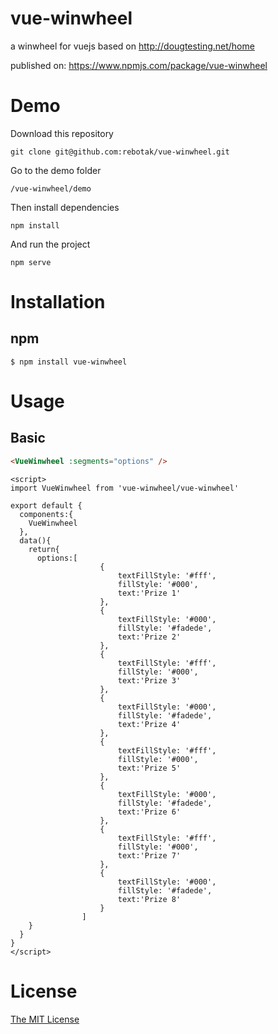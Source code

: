 # vue-winwheel

a winwheel for vuejs based on http://dougtesting.net/home

published on: https://www.npmjs.com/package/vue-winwheel

# Demo

Download this repository
```shell
git clone git@github.com:rebotak/vue-winwheel.git
```

Go to the demo folder
```shell
/vue-winwheel/demo
```

Then install dependencies
```shell
npm install
```

And run the project
```shell
npm serve
```


# Installation

## npm

```shell
$ npm install vue-winwheel
```

# Usage

## Basic

```html
<VueWinwheel :segments="options" />
```

```
<script>
import VueWinwheel from 'vue-winwheel/vue-winwheel'

export default {
  components:{
    VueWinwheel
  },
  data(){
    return{
      options:[
					{
						textFillStyle: '#fff',
						fillStyle: '#000',
						text:'Prize 1'
					},
					{
						textFillStyle: '#000',
						fillStyle: '#fadede',
						text:'Prize 2'
					},
					{
						textFillStyle: '#fff',
						fillStyle: '#000',
						text:'Prize 3'
					},
					{
						textFillStyle: '#000',
						fillStyle: '#fadede',
						text:'Prize 4'
					},
					{
						textFillStyle: '#fff',
						fillStyle: '#000',
						text:'Prize 5'
					},
					{
						textFillStyle: '#000',
						fillStyle: '#fadede',
						text:'Prize 6'
					},
					{
						textFillStyle: '#fff',
						fillStyle: '#000',
						text:'Prize 7'
					},
					{
						textFillStyle: '#000',
						fillStyle: '#fadede',
						text:'Prize 8'
					}
				]
    }
  }
}
</script>
```

# License

[The MIT License](http://opensource.org/licenses/MIT)
